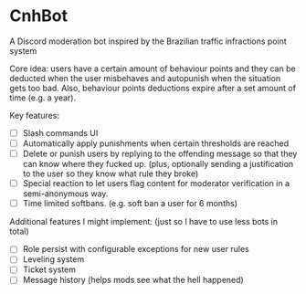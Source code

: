 # CnhBot
A Discord moderation bot inspired by the Brazilian traffic infractions point system

Core idea: users have a certain amount of behaviour points and they can be deducted when the user misbehaves and autopunish when the situation gets too bad. Also, behaviour points deductions expire after a set amount of time (e.g. a year).

Key features:

- [ ] Slash commands UI
- [ ] Automatically apply punishments when certain thresholds are reached
- [ ] Delete or punish users by replying to the offending message so that they can know where they fucked up. (plus, optionally sending a justification to the user so they know what rule they broke)
- [ ] Special reaction to let users flag content for moderator verification in a semi-anonymous way.
- [ ] Time limited softbans. (e.g. soft ban a user for 6 months)

Additional features I might implement: (just so I have to use less bots in total)
- [ ] Role persist with configurable exceptions for new user rules
- [ ] Leveling system
- [ ] Ticket system
- [ ] Message history (helps mods see what the hell happened)
